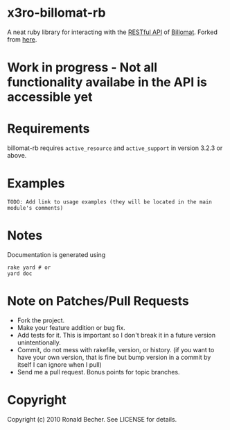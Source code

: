 # x3ro-billomat-rb

A neat ruby library for interacting with the [RESTful API](http://www.billomat.com/api/) of [Billomat](http://www.billomat.com/). Forked from [here](https://github.com/rbecher/billomat-rb).

<h1>Work in progress - Not all functionality availabe in the API is accessible yet</h1>

# Requirements

billomat-rb requires `active_resource` and `active_support` in version 3.2.3 or above.


# Examples

    TODO: Add link to usage examples (they will be located in the main module's comments)


# Notes

Documentation is generated using

    rake yard # or
    yard doc


# Note on Patches/Pull Requests

* Fork the project.
* Make your feature addition or bug fix.
* Add tests for it. This is important so I don't break it in a
  future version unintentionally.
* Commit, do not mess with rakefile, version, or history.
  (if you want to have your own version, that is fine but
   bump version in a commit by itself I can ignore when I pull)
* Send me a pull request. Bonus points for topic branches.


# Copyright

Copyright (c) 2010 Ronald Becher. See LICENSE for details.
